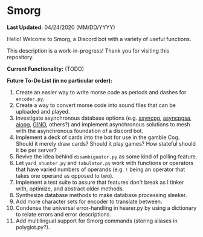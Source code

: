 # Smorg
**Last Updated:** 04/24/2020 (MM/DD/YYYY)

Hello! Welcome to Smorg, a Discord bot with a variety of useful functions.

This description is a work-in-progress! Thank you for visiting this repository.

**Current Functionality:**
(TODO)

**Future To-Do List (in no particular order):**
1. Create an easier way to write morse code as periods and dashes for `encoder.py`.
2. Create a way to convert morse code into sound files that can be uploaded and played.
3. Investigate asynchronous database options (e.g. [asyncpg](https://github.com/MagicStack/asyncpg), [asyncpgsa](https://github.com/CanopyTax/asyncpgsa), [aiopg](https://github.com/aio-libs/aiopg/), [GINO](https://github.com/python-gino/gino), others?) and implement asynchronous solutions to mesh with the asynchronous foundation of a discord bot.
4. Implement a deck of cards into the bot for use in the gamble Cog. Should it merely draw cards? Should it play games? How stateful should it be per server?
5. Revive the idea behind `disambiguator.py` as some kind of polling feature.
6. Let `yard_shunter.py` and `tabulator.py` work with functions or operators that have varied numbers of operands (e.g. `!` being an operator that takes one operand as opposed to two).
7. Implement a test suite to assure that features don't break as I tinker with, optimize, and abstract older methods.
8. Synthesize database methods to make database processing sleeker.
9. Add more character sets for encoder to translate between.
10. Condense the universal error-handling in hearer.py by using a dictionary to relate errors and error descriptions.
11. Add multilingual support for Smorg commands (storing aliases in polyglot.py?).